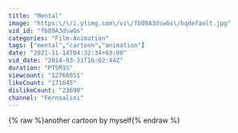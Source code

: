 ```yaml
---
title: "Mental"
image: "https:\/\/i.ytimg.com\/vi\/fb09A3dswGs\/hqdefault.jpg"
vid_id: "fb09A3dswGs"
categories: "Film-Animation"
tags: ["mental","cartoon","animation"]
date: "2021-11-14T04:32:34+03:00"
vid_date: "2014-03-31T16:02:44Z"
duration: "PT5M1S"
viewcount: "12766051"
likeCount: "171645"
dislikeCount: "23690"
channel: "Fernsalini"
---
```

{% raw %}another cartoon by myself{% endraw %}
